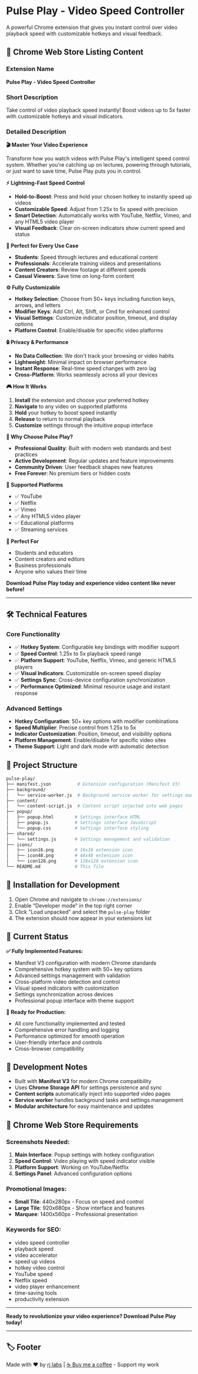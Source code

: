 # Pulse Play - Video Speed Controller

A powerful Chrome extension that gives you instant control over video playback speed with customizable hotkeys and visual feedback.

## 🚀 **Chrome Web Store Listing Content**

### **Extension Name**

**Pulse Play - Video Speed Controller**

### **Short Description**

Take control of video playback speed instantly! Boost videos up to 5x faster with customizable hotkeys and visual indicators.

### **Detailed Description**

**🎬 Master Your Video Experience**

Transform how you watch videos with Pulse Play's intelligent speed control system. Whether you're catching up on lectures, powering through tutorials, or just want to save time, Pulse Play puts you in control.

**⚡ Lightning-Fast Speed Control**

- **Hold-to-Boost**: Press and hold your chosen hotkey to instantly speed up videos
- **Customizable Speed**: Adjust from 1.25x to 5x speed with precision
- **Smart Detection**: Automatically works with YouTube, Netflix, Vimeo, and any HTML5 video player
- **Visual Feedback**: Clear on-screen indicators show current speed and status

**🎯 Perfect for Every Use Case**

- **Students**: Speed through lectures and educational content
- **Professionals**: Accelerate training videos and presentations
- **Content Creators**: Review footage at different speeds
- **Casual Viewers**: Save time on long-form content

**⚙️ Fully Customizable**

- **Hotkey Selection**: Choose from 50+ keys including function keys, arrows, and letters
- **Modifier Keys**: Add Ctrl, Alt, Shift, or Cmd for enhanced control
- **Visual Settings**: Customize indicator position, timeout, and display options
- **Platform Control**: Enable/disable for specific video platforms

**🔒 Privacy & Performance**

- **No Data Collection**: We don't track your browsing or video habits
- **Lightweight**: Minimal impact on browser performance
- **Instant Response**: Real-time speed changes with zero lag
- **Cross-Platform**: Works seamlessly across all your devices

**🎮 How It Works**

1. **Install** the extension and choose your preferred hotkey
2. **Navigate** to any video on supported platforms
3. **Hold** your hotkey to boost speed instantly
4. **Release** to return to normal playback
5. **Customize** settings through the intuitive popup interface

**🌟 Why Choose Pulse Play?**

- **Professional Quality**: Built with modern web standards and best practices
- **Active Development**: Regular updates and feature improvements
- **Community Driven**: User feedback shapes new features
- **Free Forever**: No premium tiers or hidden costs

**📱 Supported Platforms**

- ✅ YouTube
- ✅ Netflix
- ✅ Vimeo
- ✅ Any HTML5 video player
- ✅ Educational platforms
- ✅ Streaming services

**🎯 Perfect For**

- Students and educators
- Content creators and editors
- Business professionals
- Anyone who values their time

**Download Pulse Play today and experience video content like never before!**

---

## 🛠️ **Technical Features**

### **Core Functionality**

- ✅ **Hotkey System**: Configurable key bindings with modifier support
- ✅ **Speed Control**: 1.25x to 5x playback speed range
- ✅ **Platform Support**: YouTube, Netflix, Vimeo, and generic HTML5 players
- ✅ **Visual Indicators**: Customizable on-screen speed display
- ✅ **Settings Sync**: Cross-device configuration synchronization
- ✅ **Performance Optimized**: Minimal resource usage and instant response

### **Advanced Settings**

- **Hotkey Configuration**: 50+ key options with modifier combinations
- **Speed Multiplier**: Precise control from 1.25x to 5x
- **Indicator Customization**: Position, timeout, and visibility options
- **Platform Management**: Enable/disable for specific video sites
- **Theme Support**: Light and dark mode with automatic detection

## 📁 **Project Structure**

```bash
pulse-play/
├── manifest.json          # Extension configuration (Manifest V3)
├── background/
│   └── service-worker.js  # Background service worker for settings management
├── content/
│   └── content-script.js  # Content script injected into web pages
├── popup/
│   ├── popup.html        # Settings interface HTML
│   ├── popup.js          # Settings interface JavaScript
│   └── popup.css         # Settings interface styling
├── shared/
│   └── settings.js       # Settings management and validation
├── icons/
│   ├── icon16.png        # 16x16 extension icon
│   ├── icon48.png        # 48x48 extension icon
│   └── icon128.png       # 128x128 extension icon
└── README.md             # This file
```

## 🚀 **Installation for Development**

1. Open Chrome and navigate to `chrome://extensions/`
2. Enable "Developer mode" in the top right corner
3. Click "Load unpacked" and select the `pulse-play` folder
4. The extension should now appear in your extensions list

## 🎯 **Current Status**

**✅ Fully Implemented Features:**

- Manifest V3 configuration with modern Chrome standards
- Comprehensive hotkey system with 50+ key options
- Advanced settings management with validation
- Cross-platform video detection and control
- Visual speed indicators with customization
- Settings synchronization across devices
- Professional popup interface with theme support

**🚀 Ready for Production:**

- All core functionality implemented and tested
- Comprehensive error handling and logging
- Performance optimized for smooth operation
- User-friendly interface and controls
- Cross-browser compatibility

## 🔧 **Development Notes**

- Built with **Manifest V3** for modern Chrome compatibility
- Uses **Chrome Storage API** for settings persistence and sync
- **Content scripts** automatically inject into supported video pages
- **Service worker** handles background tasks and settings management
- **Modular architecture** for easy maintenance and updates

## 📝 **Chrome Web Store Requirements**

### **Screenshots Needed:**

1. **Main Interface**: Popup settings with hotkey configuration
2. **Speed Control**: Video playing with speed indicator visible
3. **Platform Support**: Working on YouTube/Netflix
4. **Settings Panel**: Advanced configuration options

### **Promotional Images:**

- **Small Tile**: 440x280px - Focus on speed and control
- **Large Tile**: 920x680px - Show interface and features
- **Marquee**: 1400x560px - Professional presentation

### **Keywords for SEO:**

- video speed controller
- playback speed
- video accelerator
- speed up videos
- hotkey video control
- YouTube speed
- Netflix speed
- video player enhancement
- time-saving tools
- productivity extension

---

**Ready to revolutionize your video experience? Download Pulse Play today!**

---

## 🏷️ **Footer**

Made with ❤️ by [rj labs](https://github.com/rj-labs-co) | [☕ Buy me a coffee](https://www.buymeacoffee.com/rjsgml) - Support my work
